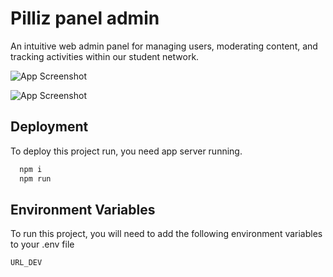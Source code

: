 
# Pilliz panel admin

An intuitive web admin panel for managing users, moderating content, and tracking activities within our student network.


![App Screenshot](https://i.ibb.co/YktHXj7/dashboard.png)

![App Screenshot](https://i.ibb.co/hc2tL31/home.png)

## Deployment

To deploy this project run, you need app server running.

```bash
  npm i
  npm run
```


## Environment Variables

To run this project, you will need to add the following environment variables to your .env file

`URL_DEV`

